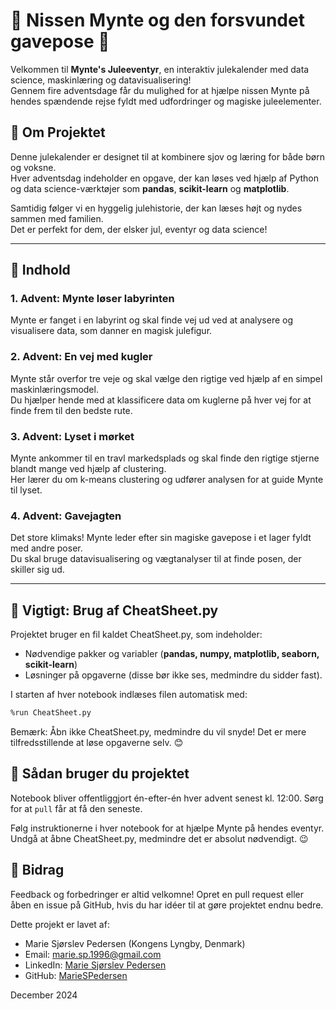 # 🎄 Nissen Mynte og den forsvundet gavepose 🎅

Velkommen til **Mynte's Juleeventyr**, en interaktiv julekalender med data science, maskinlæring og datavisualisering!  
Gennem fire adventsdage får du mulighed for at hjælpe nissen Mynte på hendes spændende rejse fyldt med udfordringer og magiske juleelementer.

## 🌟 Om Projektet
Denne julekalender er designet til at kombinere sjov og læring for både børn og voksne.  
Hver adventsdag indeholder en opgave, der kan løses ved hjælp af Python og data science-værktøjer som **pandas**, **scikit-learn** og **matplotlib**.  

Samtidig følger vi en hyggelig julehistorie, der kan læses højt og nydes sammen med familien.  
Det er perfekt for dem, der elsker jul, eventyr og data science!

---

## 📅 Indhold
### **1. Advent: Mynte løser labyrinten**
Mynte er fanget i en labyrint og skal finde vej ud ved at analysere og visualisere data, som danner en magisk julefigur.  

### **2. Advent: En vej med kugler**
Mynte står overfor tre veje og skal vælge den rigtige ved hjælp af en simpel maskinlæringsmodel.  
Du hjælper hende med at klassificere data om kuglerne på hver vej for at finde frem til den bedste rute.

### **3. Advent: Lyset i mørket**
Mynte ankommer til en travl markedsplads og skal finde den rigtige stjerne blandt mange ved hjælp af clustering.  
Her lærer du om k-means clustering og udfører analysen for at guide Mynte til lyset.

### **4. Advent: Gavejagten**
Det store klimaks! Mynte leder efter sin magiske gavepose i et lager fyldt med andre poser.  
Du skal bruge datavisualisering og vægtanalyser til at finde posen, der skiller sig ud.

---

## 🚨 Vigtigt: Brug af CheatSheet.py
Projektet bruger en fil kaldet CheatSheet.py, som indeholder:
* Nødvendige pakker og variabler (**pandas, numpy, matplotlib, seaborn, scikit-learn**)
* Løsninger på opgaverne (disse bør ikke ses, medmindre du sidder fast).

I starten af hver notebook indlæses filen automatisk med:

```bash
%run CheatSheet.py
```
Bemærk: Åbn ikke CheatSheet.py, medmindre du vil snyde! Det er mere tilfredsstillende at løse opgaverne selv. 😊

## 🎯 Sådan bruger du projektet
Notebook bliver offentliggjort én-efter-én hver advent senest kl. 12:00. Sørg for at `pull` får at få den seneste.

Følg instruktionerne i hver notebook for at hjælpe Mynte på hendes eventyr.
Undgå at åbne CheatSheet.py, medmindre det er absolut nødvendigt. 😉

## 🤝 Bidrag
Feedback og forbedringer er altid velkomne!
Opret en pull request eller åben en issue på GitHub, hvis du har idéer til at gøre projektet endnu bedre.

Dette projekt er lavet af:
- Marie Sjørslev Pedersen (Kongens Lyngby, Denmark)
- Email: [marie.sp.1996@gmail.com](mailto:marie.sp.1996@gmail.com)
- LinkedIn: [Marie Sjørslev Pedersen](https://www.linkedin.com/in/marie-pedersen/)
- GitHub: [MarieSPedersen](https://github.com/mariespedersen)

December 2024
